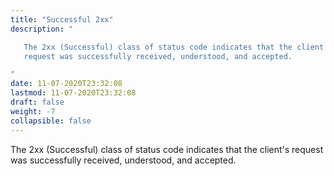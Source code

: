 ```yaml
---
title: "Successful 2xx"
description: "

   The 2xx (Successful) class of status code indicates that the client's
   request was successfully received, understood, and accepted.

"
date: 11-07-2020T23:32:08
lastmod: 11-07-2020T23:32:08
draft: false
weight: -7
collapsible: false
---
```



   The 2xx (Successful) class of status code indicates that the client's
   request was successfully received, understood, and accepted.


                                                